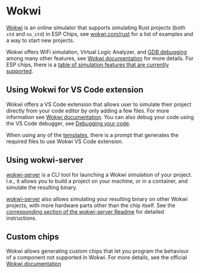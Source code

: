 # Wokwi
[Wokwi] is an online simulator that supports simulating Rust projects (both `std` and `no_std`) in ESP Chips,
see [wokwi.com/rust] for a list of examples and a way to start new projects.

Wokwi offers WiFi simulation, Virtual Logic Analyzer, and [GDB debugging] among many other features, see
[Wokwi documentation] for more details. For ESP chips, there is a [table of simulation features that are currently supported].

## Using Wokwi for VS Code extension
Wokwi offers a VS Code extension that allows user to simulate their project directly from your code editor by only adding a few files. For more information see [Wokwi documentation][wokwi-vscode].
You can also debug your code using the VS Code debugger, see [Debugging your code].

When using any of the [templates], there is a prompt that generates the required files to use Wokwi VS Code extension.

## Using wokwi-server
[wokwi-server] is a CLI tool for launching a Wokwi simulation of your project. I.e., it allows you
to build a project on your machine, or in a container, and simulate the resulting binary.

[wokwi-server] also allows simulating your resulting binary on other Wokwi projects, with more hardware parts other than the chip itself. See the [corresponding section of the wokwi-server Readme] for detailed instructions.

## Custom chips
Wokwi allows generating custom chips that let you program the behaviour of a component not supported in Wokwi. For more details, see the official [Wokwi documentation][wokwi-custom-chip]


[Wokwi]: https://wokwi.com/
[wokwi.com/rust]: https://wokwi.com/rust
[GDB debugging]: https://docs.wokwi.com/gdb-debugging
[Wokwi documentation]: https://docs.wokwi.com/
[table of simulation features that are currently supported]: https://docs.wokwi.com/guides/esp32#simulation-features
[wokwi-server]: https://github.com/MabezDev/wokwi-server
[corresponding section of the wokwi-server Readme]: https://github.com/MabezDev/wokwi-server#simulating-your-binary-on-a-custom-wokwi-project
[wokwi-vscode]: https://docs.wokwi.com/vscode/getting-started
[Debugging your code]: https://docs.wokwi.com/vscode/debugging
[templates]: ./../../writing-your-own-application/generate-project/index.md
[wokwi-custom-chip]: https://docs.wokwi.com/chips-api/getting-started
